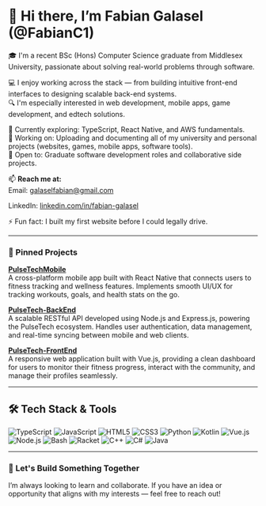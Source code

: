 # 👋 Hi there, I’m Fabian Galasel (@FabianC1)

🎓 I'm a recent BSc (Hons) Computer Science graduate from Middlesex University, passionate about solving real-world problems through software.

💻 I enjoy working across the stack — from building intuitive front-end interfaces to designing scalable back-end systems.  
🔍 I'm especially interested in web development, mobile apps, game development, and edtech solutions.

🌱 Currently exploring: TypeScript, React Native, and AWS fundamentals.  
📂 Working on: Uploading and documenting all of my university and personal projects (websites, games, mobile apps, software tools).  
🤝 Open to: Graduate software development roles and collaborative side projects.

📫 **Reach me at:**  
Email: [galaselfabian@gmail.com](mailto:galaselfabian@gmail.com)

LinkedIn: [linkedin.com/in/fabian-galasel](https://www.linkedin.com/in/fabian-galasel/)



⚡ Fun fact: I built my first website before I could legally drive.

---

### 📌 Pinned Projects

**[PulseTechMobile](https://github.com/FabianC1/PulseTechMobile)**  
A cross-platform mobile app built with React Native that connects users to fitness tracking and wellness features. Implements smooth UI/UX for tracking workouts, goals, and health stats on the go.  

**[PulseTech-BackEnd](https://github.com/FabianC1/PulseTech-BackEnd)**  
A scalable RESTful API developed using Node.js and Express.js, powering the PulseTech ecosystem. Handles user authentication, data management, and real-time syncing between mobile and web clients.  

**[PulseTech-FrontEnd](https://github.com/FabianC1/PulseTech-FrontEnd)**  
A responsive web application built with Vue.js, providing a clean dashboard for users to monitor their fitness progress, interact with the community, and manage their profiles seamlessly.  


---


## 🛠️ Tech Stack & Tools

![TypeScript](https://img.shields.io/badge/TypeScript-3178C6?style=for-the-badge&logo=typescript&logoColor=white)
![JavaScript](https://img.shields.io/badge/JavaScript-F7DF1E?style=for-the-badge&logo=javascript&logoColor=black)
![HTML5](https://img.shields.io/badge/HTML5-E34F26?style=for-the-badge&logo=html5&logoColor=white)
![CSS3](https://img.shields.io/badge/CSS3-1572B6?style=for-the-badge&logo=css3&logoColor=white)
![Python](https://img.shields.io/badge/Python-3776AB?style=for-the-badge&logo=python&logoColor=white)
![Kotlin](https://img.shields.io/badge/Kotlin-0095D5?style=for-the-badge&logo=kotlin&logoColor=white)
![Vue.js](https://img.shields.io/badge/Vue.js-35495E?style=for-the-badge&logo=vue.js&logoColor=4FC08D)
![Node.js](https://img.shields.io/badge/Node.js-339933?style=for-the-badge&logo=node.js&logoColor=white)
![Bash](https://img.shields.io/badge/Bash-4EAA25?style=for-the-badge&logo=gnu-bash&logoColor=white)
![Racket](https://img.shields.io/badge/Racket-3C6B7B?style=for-the-badge&logo=racket&logoColor=white)
![C++](https://img.shields.io/badge/C++-00599C?style=for-the-badge&logo=c%2B%2B&logoColor=white)
![C#](https://img.shields.io/badge/C%23-239120?style=for-the-badge&logo=c-sharp&logoColor=white)
![Java](https://img.shields.io/badge/Java-ED8B00?style=for-the-badge&logo=java&logoColor=white)


---


### 🚀 Let's Build Something Together

I’m always looking to learn and collaborate. If you have an idea or opportunity that aligns with my interests — feel free to reach out!

